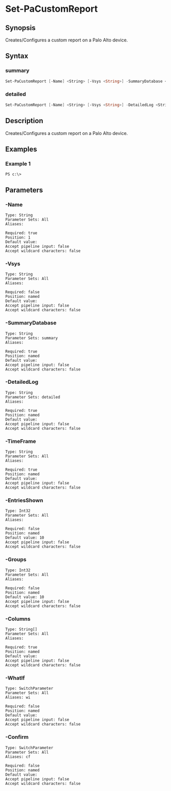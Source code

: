 # Set-PaCustomReport

## Synopsis

Creates/Configures a custom report on a Palo Alto device.

## Syntax

### summary

```powershell
Set-PaCustomReport [-Name] <String> [-Vsys <String>] -SummaryDatabase <String> -TimeFrame <String> [-EntriesShown <Int32>] [-Groups <Int32>] -Columns <String[]> [-WhatIf] [-Confirm] 
```

### detailed

```powershell
Set-PaCustomReport [-Name] <String> [-Vsys <String>] -DetailedLog <String> -TimeFrame <String> [-EntriesShown <Int32>] [-Groups <Int32>] -Columns <String[]> [-WhatIf] [-Confirm] 
```

## Description

Creates/Configures a custom report on a Palo Alto device.

## Examples

### Example 1

```
PS c:\> 
```













## Parameters

### -Name


```asciidoc
Type: String
Parameter Sets: All
Aliases: 

Required: true
Position: 1
Default value: 
Accept pipeline input: false
Accept wildcard characters: false
```
### -Vsys


```asciidoc
Type: String
Parameter Sets: All
Aliases: 

Required: false
Position: named
Default value: 
Accept pipeline input: false
Accept wildcard characters: false
```
### -SummaryDatabase


```asciidoc
Type: String
Parameter Sets: summary
Aliases: 

Required: true
Position: named
Default value: 
Accept pipeline input: false
Accept wildcard characters: false
```
### -DetailedLog


```asciidoc
Type: String
Parameter Sets: detailed
Aliases: 

Required: true
Position: named
Default value: 
Accept pipeline input: false
Accept wildcard characters: false
```
### -TimeFrame


```asciidoc
Type: String
Parameter Sets: All
Aliases: 

Required: true
Position: named
Default value: 
Accept pipeline input: false
Accept wildcard characters: false
```
### -EntriesShown


```asciidoc
Type: Int32
Parameter Sets: All
Aliases: 

Required: false
Position: named
Default value: 10
Accept pipeline input: false
Accept wildcard characters: false
```
### -Groups


```asciidoc
Type: Int32
Parameter Sets: All
Aliases: 

Required: false
Position: named
Default value: 10
Accept pipeline input: false
Accept wildcard characters: false
```
### -Columns


```asciidoc
Type: String[]
Parameter Sets: All
Aliases: 

Required: true
Position: named
Default value: 
Accept pipeline input: false
Accept wildcard characters: false
```
### -WhatIf


```asciidoc
Type: SwitchParameter
Parameter Sets: All
Aliases: wi

Required: false
Position: named
Default value: 
Accept pipeline input: false
Accept wildcard characters: false
```
### -Confirm


```asciidoc
Type: SwitchParameter
Parameter Sets: All
Aliases: cf

Required: false
Position: named
Default value: 
Accept pipeline input: false
Accept wildcard characters: false
```


